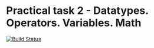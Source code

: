 # Practical task 2 - Datatypes. Operators. Variables. Math

[![Build Status](https://travis-ci.com/itmo-java-basics-2020/task-2-datatypes-and-operators-hinkam.svg?branch=master)](https://travis-ci.com/itmo-java-basics-2020/task-2-datatypes-and-operators-hinkam)
